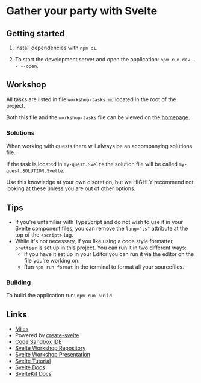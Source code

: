 # Gather your party with Svelte

## Getting started

1. Install dependencies with `npm ci`.

1. To start the development server and open the application: `npm run dev -- --open`.

## Workshop

All tasks are listed in file `workshop-tasks.md` located in the root of the project.

Both this file and the `workshop-tasks` file can be viewed on the [homepage](http://localhost:3000).

### Solutions

When working with quests there will always be an accompanying solutions file.

If the task is located in `my-quest.Svelte` the solution file will be called `my-quest.SOLUTION.Svelte`.

Use this knowledge at your own discretion, but we HIGHLY recommend not looking at these unless you are out of other options.

## Tips

- If you're unfamiliar with TypeScript and do not wish to use it in your Svelte component files, you can remove
  the `lang="ts"` attribute at the top of the `<script>` tag.
- While it's not necessary, if you like using a code style formatter, `prettier` is set up in this project.
  You can run it in two different ways:
  - If you have it set up in your Editor you can run it via the editor on the file you're working on.
  - Run `npm run format` in the terminal to format all your sourcefiles.

### Building

To build the application run: `npm run build`

## Links

- [Miles](https://www.miles.no)
- Powered by [create-svelte](https://github.com/sveltejs/kit/tree/master/packages/create-svelte)
- [Code Sandbox IDE](TODO)
- [Svelte Workshop Repository](https://github.com/miles-no/booster2022-gather-your-party-with-svelte)
- [Svelte Workshop Presentation](https://github.com/miles-no/booster2022-gather-your-party-with-svelte)
- [Svelte Tutorial](https://svelte.dev/tutorial/basics)
- [Svelte Docs](https://svelte.dev/docs)
- [SvelteKit Docs](https://kit.svelte.dev/docs)
